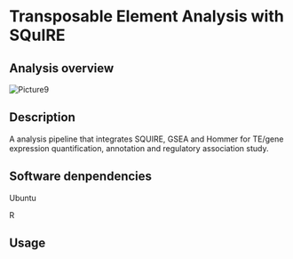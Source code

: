 # Transposable Element Analysis with SQuIRE

## Analysis overview

![Picture9](https://github.com/Gico1941/Transposable-Element-Analysis-with-SQuIRE/assets/127346166/ce406057-40e6-46c7-8675-18238d2c7f29)

## Description
A analysis pipeline that integrates SQUIRE, GSEA and Hommer for TE/gene expression quantification, annotation and regulatory association study.

## Software denpendencies
Ubuntu

R 

## Usage
